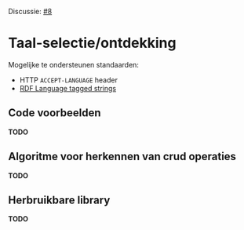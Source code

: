 Discussie: [#8](https://github.com/pietercolpaert/generieke-hypermedia-api/issues/8)

# Taal-selectie/ontdekking

Mogelijke te ondersteunen standaarden:

* HTTP `ACCEPT-LANGUAGE` header
* [RDF Language tagged strings](https://www.w3.org/TR/rdf11-concepts/#dfn-language-tagged-string)

## Code voorbeelden

__TODO__

## Algoritme voor herkennen van crud operaties

__TODO__

## Herbruikbare library

__TODO__
